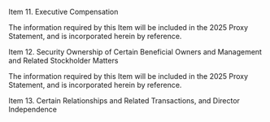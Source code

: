 Item 11.  Executive Compensation

The information required by this Item will be included in the 2025 Proxy Statement, and is incorporated herein by reference.

Item 12.  Security Ownership of Certain Beneficial Owners and Management and Related Stockholder Matters

The information required by this Item will be included in the 2025 Proxy Statement, and is incorporated herein by reference.

Item 13.  Certain Relationships and Related Transactions, and Director Independence